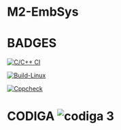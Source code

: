 # M2-EmbSys
# BADGES
[![C/C++ CI](https://github.com/SudheeraDasari/M2-EmbSys/actions/workflows/c-cpp.yml/badge.svg)](https://github.com/SudheeraDasari/M2-EmbSys/actions/workflows/c-cpp.yml)

[![Build-Linux](https://github.com/SudheeraDasari/M2-EmbSys/actions/workflows/Build-Linux.yml/badge.svg)](https://github.com/SudheeraDasari/M2-EmbSys/actions/workflows/Build-Linux.yml)

[![Cppcheck](https://github.com/SudheeraDasari/M2-EmbSys/actions/workflows/cpp-check.yml/badge.svg)](https://github.com/SudheeraDasari/M2-EmbSys/actions/workflows/cpp-check.yml)

# CODIGA ![codiga 3](https://api.codiga.io/project/31620/status/svg)
